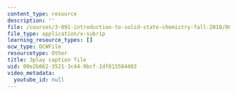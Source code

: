 ```yaml
---
content_type: resource
description: ''
file: /courses/3-091-introduction-to-solid-state-chemistry-fall-2018/00e2b86235213c449bcf1df815584403_HBMHHwkTEJg.srt
file_type: application/x-subrip
learning_resource_types: []
ocw_type: OCWFile
resourcetype: Other
title: 3play caption file
uid: 00e2b862-3521-3c44-9bcf-1df815584403
video_metadata:
  youtube_id: null
---
```

